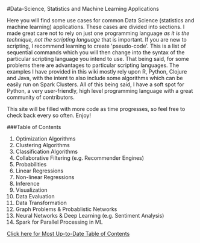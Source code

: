 #Data-Science, Statistics and Machine Learning Applications

Here you will find some use cases for common Data Science (statistics and machine learning) applications. These cases are divided into sections.  I made great care not to rely on just one programming language _as it is the technique, not the scripting language_ that is important.  If you are new to scripting, I recommend learning to create 'pseudo-code'.  This is a list of sequential commands which you will then change into the syntax of the particular scripting language you intend to use.  That being said, for some problems there are advantages to particular scripting languages. The examples I have provided in this wiki mostly rely upon R, Python, Clojure and Java, with the intent to also include some algorithms which can be easily run on Spark Clusters.  All of this being said, I have a soft spot for Python, a very user-friendly, high level programming language with a great community of contributors.  

This site will be filled with more code as time progresses, so feel free to check back every so often.  Enjoy!

###Table of Contents

1. Optimization Algorithms
2. Clustering Algorithms
3. Classification Algorithms
4. Collaborative Filtering (e.g. Recommender Engines)
5. Probabilities
6. Linear Regressions
7. Non-linear Regressions
8. Inference
9. Visualization
10. Data Evaluation
11. Data Transformation
12. Graph Problems & Probablistic Networks
13. Neural Networks & Deep Learning (e.g. Sentiment Analysis)
14. Spark for Parallel Processing in ML

[Click here for Most Up-to-Date Table of Contents](https://github.com/jddavis-100/Statistics-and-Machine-Learning/wiki/Welcome-&-Table-of-Contents)

